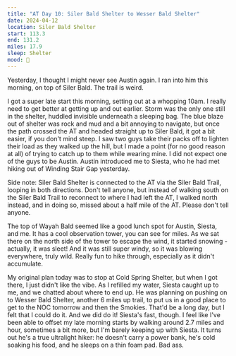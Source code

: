 ```yaml
---
title: "AT Day 10: Siler Bald Shelter to Wesser Bald Shelter"
date: 2024-04-12
location: Siler Bald Shelter
start: 113.3
end: 131.2
miles: 17.9
sleep: Shelter
mood: 🙂
---
```

Yesterday, I thought I might never see Austin again. I ran into him this morning, on top of Siler Bald. The trail is weird.

I got a super late start this morning, setting out at a whopping 10am. I really need to get better at getting up and out earlier. Storm was the only one still in the shelter, huddled invisible underneath a sleeping bag. The blue blaze out of shelter was rock and mud and a bit annoying to navigate, but once the path crossed the AT and headed straight up to Siler Bald, it got a bit easier, if you don't mind steep. I saw two guys take their packs off to lighten their load as they walked up the hill, but I made a point (for no good reason at all) of trying to catch up to them while wearing mine. I did not expect one of the guys to be Austin. Austin introduced me to Siesta, who he had met hiking out of Winding Stair Gap yesterday.

Side note: Siler Bald Shelter is connected to the AT via the Siler Bald Trail, looping in both directions. Don't tell anyone, but instead of walking south on the Siler Bald Trail to reconnect to where I had left the AT, I walked north instead, and in doing so, missed about a half mile of the AT. Please don't tell anyone.

The top of Wayah Bald seemed like a good lunch spot for Austin, Siesta, and me. It has a cool observation tower, you can see for miles. As we sat there on the north side of the tower to escape the wind, it started snowing - actually, it was sleet! And it was still super windy, so it was blowing everywhere, truly wild. Really fun to hike through, especially as it didn't accumulate.

My original plan today was to stop at Cold Spring Shelter, but when I got there, I just didn't like the vibe. As I refilled my water, Siesta caught up to me, and we chatted about where to end up. He was planning on pushing on to Wesser Bald Shelter, another 6 miles up trail, to put us in a good place to get to the NOC tomorrow and then the Smokies. That'd be a long day, but I felt that I could do it. And we did do it! Siesta's fast, though. I feel like I've been able to offset my late morning starts by walking around 2.7 miles and hour, sometimes a bit more, but I'm barely keeping up with Siesta. It turns out he's a true ultralight hiker: he doesn't carry a power bank, he's cold soaking his food, and he sleeps on a thin foam pad. Bad ass.
